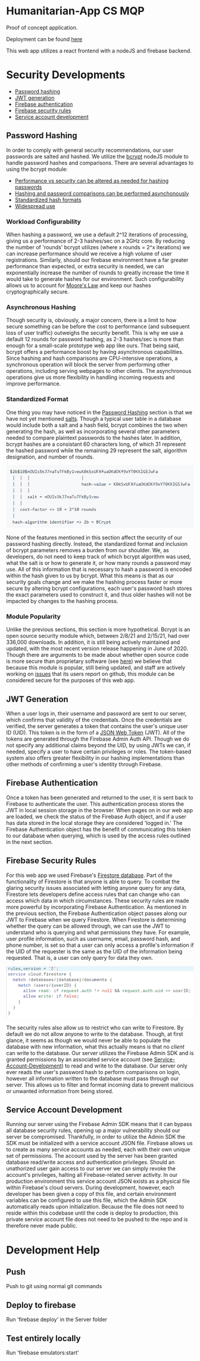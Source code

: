 # Humanitarian-App CS MQP

Proof of concept application.

Deployment can be found [here](https://humanitarian-app-development.web.app)

This web app utilizes a react frontend with a nodeJS and firebase backend. 

# Security Developments
- [Password hashing](#Password-Hashing)
- [JWT generation](#JWT-Generation)
- [Firebase authentication](#Firebase-Authentication)
- [Firebase security rules](#Firebase-Security-Rules)
- [Service account development](#Service-Account-Development)

## Password Hashing
In order to comply with general security recommendations, our user passwords are salted and hashed. We utilize the [bcrypt](https://www.npmjs.com/package/bcrypt) nodeJS module to handle password hashes and comparisons. There are several advantages to using the bcrypt module: 
- [Performance vs security can be altered as needed for hashing passwords](#Workload-Configurability)
- [Hashing and password comparisons can be performed asynchonously](#Asynchronous-Hashing)
- [Standardized hash formats](#Standardized-Format)
- [Widespread use](#Module-Popularity)

### Workload Configurability
When hashing a password, we use a default 2^12 iterations of processing, giving us a performance of 2-3 hashes/sec on a 2GHz core. By reducing the number of 'rounds' bcrypt utilizes (where x rounds = 2^x iterations) we can increase performance should we receive a high volume of user registrations. Similarly, should our firebase environment have a far greater performance than expected, or extra security is needed, we can exponentially increase the number of rounds to greatly increase the time it would take to generate hashes for our environment. Such configurability allows us to account for [Moore's Law](https://en.wikipedia.org/wiki/Moore%27s_law) and keep our hashes cryptographically secure. 

### Asynchronous Hashing
Though security is, obviously, a major concern, there is a limit to how secure something can be before the cost to performance (and subsequent loss of user traffic) outweighs the security benefit. This is why we use a default 12 rounds for password hashing, as 2-3 hashes/sec is more than enough for a small-scale prototype web app like ours. That being said, bcrypt offers a performance boost by having asynchronous capabilities. Since hashing and hash comparisons are CPU-intensive operations, a synchronous operation will block the server from performing other operations, including serving webpages to other clients. The asynchronous operations give us more flexibility in handling incoming requests and improve performance.

### Standardized Format
One thing you may have noticed in the [Password Hashing](#Password-Hashing) section is that we have not yet mentioned [salts](https://en.wikipedia.org/wiki/Salt_(cryptography)). Though a typical user table in a database would include both a salt and a hash field, bcrypt combines the two when generating the hash, as well as incorporating several other parameters needed to compare plaintext passwords to the hashes later. In addition, bcrypt hashes are a consistant 60 characters long, of which 31 represent the hashed password while the remaining 29 represent the salt, algorithm designation, and number of rounds. 

![bcrypt-hash-example](/pictures/bcrypt-hash.PNG "Example bcrypt hash")

None of the features mentioned in this section affect the security of our password hashing directly. Instead, the standardized format and inclusion of bcrypt parameters removes a burden from our shoulder. We, as developers, do not need to keep track of which bcrypt algorithm was used, what the salt is or how to generate it, or how many rounds a password may use. All of this information that is necessary to hash a password is encoded within the hash given to us by bcrypt. What this means is that as our security goals change and we make the hashing process faster or more secure by altering bcrypt configurations, each user's password hash stores the exact parameters used to construct it, and thus older hashes will not be impacted by changes to the hashing process.

### Module Popularity
Unlike the previous sections, this section is more hypothetical. Bcrypt is an open source security module which, between 2/8/21 and 2/15/21, had over 336,000 downloads. In addition, it is still being actively maintained and updated, with the most recent version release happening in June of 2020. Though there are arguments to be made about whether open source code is more secure than proprietary software (see [here](https://doi-org.ezpxy-web-p-u01.wpi.edu/10.1016/S1361-3723(20)30062-2)) we believe that because this module is popular, still being updated, and staff are actively working on [issues](https://github.com/kelektiv/node.bcrypt.js/issues) that its users report on github, this module can be considered secure for the purposes of this web app.

## JWT Generation
When a user logs in, their username and password are sent to our server, which confirms that validity of the credentials. Once the credentials are verified, the server generates a token that contains the user's unique user ID (UID). This token is in the form of a [JSON Web Token](https://en.wikipedia.org/wiki/JSON_Web_Token) (JWT). All of the tokens are generated through the Firebase Admin Auth API. Though we do not specify any additional claims beyond the UID, by using JWTs we can, if needed, specify a user to have certain privileges or roles. The token-based system also offers greater flexibility in our hashing implementations than other methods of confirming a user's identity through Firebase.

## Firebase Authentication
Once a token has been generated and returned to the user, it is sent back to Firebase to authenticate the user. This authentication process stores the JWT in local session storage in the browser. When pages on in our web app are loaded, we check the status of the Firebase Auth object, and if a user has data stored in the local storage they are considered 'logged in.' The Firebase Authentication object has the benefit of communicating this token to our database when querying, which is used by the access rules outlined in the next section.

## Firebase Security Rules
For this web app we used Firebase's [Firestore database](https://firebase.google.com/docs/firestore/). Part of the functionality of Firestore is that anyone is able to query. To combat the glaring security issues associated with letting anyone query for any data, Firestore lets developers define access rules that can change who can access which data in which circumstances. These security rules are made more powerful by incorporating Firebase Authentication. As mentioned in the previous section, the Firebase Authentication object passes along our JWT to Firebase when we query Firestore. When Firestore is determining whether the query can be allowed through, we can use the JWT to understand who is querying and what permissions they have. For example, user profile information, such as username, email, password hash, and phone number, is set so that a user can only access a profile's information if the UID of the requester is the same as the UID of the information being requested. That is, a user can only query for data they own. 

![user-info-access-rules](/pictures/user-info-rules.PNG "Profile Information Query Rules")

The security rules also allow us to restrict who can write to Firestore. By default we do not allow anyone to write to the database. Though, at first glance, it seems as though we would never be able to populate the database with new information, what this actually means is that no *client* can write to the database. Our server utilizes the Firebase Admin SDK and is granted permissions by an associated service account (see [Service-Account-Development](#Service-Account-Development)) to read and write to the database. Our server only ever reads the user's password hash to perform comparisons on login, however all information written to the database must pass through our server. This allows us to filter and format incoming data to prevent malicious or unwanted information from being stored.

## Service Account Development
Running our server using the Firebase Admin SDK means that it can bypass all database security rules, opening up a major vulnerability should our server be compromised. Thankfully, in order to utilize the Admin SDK the SDK must be initialized with a service account JSON file. Firebase allows us to create as many service accounts as needed, each with their own unique set of permissions. The account used by the server has been granted database read/write access and authentication privileges. Should an unathorized user gain access to our server we can simply revoke the account's privileges, halting all Firebase-related server activity. In our production environment this service account JSON exists as a physical file within Firebase's cloud servers. During development, however, each developer has been given a copy of this file, and certain environment variables can be configured to use this file, which the Admin SDK automatically reads upon initialization. Because the file does not need to reside within this codebase until the code is deploy to production, this private service account file does not need to be pushed to the repo and is therefore never made public. 

# Development Help

## Push
Push to git using normal git commands

## Deploy to firebase
Run 'firebase deploy' in the Server folder

## Test entirely locally
Run 'firebase emulators:start'

